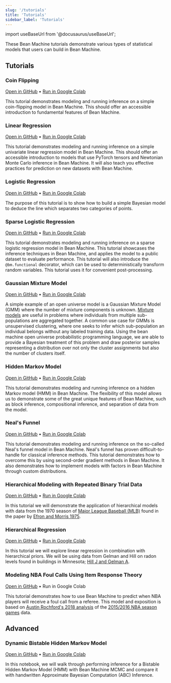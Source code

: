 ```yaml
---
slug: '/tutorials'
title: 'Tutorials'
sidebar_label: 'Tutorials'
---
```

import useBaseUrl from '@docusaurus/useBaseUrl';

These Bean Machine tutorials demonstrate various types of statistical models that users can build in Bean Machine.

## Tutorials

### Coin Flipping

[Open in GitHub](https://github.com/facebookresearch/beanmachine/blob/master/tutorials/Coin_flipping.ipynb) • [Run in Google Colab](https://colab.research.google.com/github/facebookresearch/beanmachine/blob/master/tutorials/Coin_flipping.ipynb)

This tutorial demonstrates modeling and running inference on a simple coin-flipping model in Bean Machine. This should offer an accessible introduction to fundamental features of Bean Machine.


### Linear Regression

[Open in GitHub](https://github.com/facebookresearch/beanmachine/blob/master/tutorials/Linear_Regression.ipynb) • [Run in Google Colab](https://colab.research.google.com/github/facebookresearch/beanmachine/blob/master/tutorials/Linear_Regression.ipynb)

This tutorial demonstrates modeling and running inference on a simple univariate linear regression model in Bean Machine. This should offer an accessible introduction to models that use PyTorch tensors and Newtonian Monte Carlo inference in Bean Machine. It will also teach you effective practices for prediction on new datasets with Bean Machine.


### Logistic Regression

[Open in GitHub](https://github.com/facebookresearch/beanmachine/blob/master/tutorials/Bayesian_Logistic_Regression.ipynb) • [Run in Google Colab](https://colab.research.google.com/github/facebookresearch/beanmachine/blob/master/tutorials/Bayesian_Logistic_Regression.ipynb)

The purpose of this tutorial is to show how to build a simple Bayesian model to deduce the line which separates two categories of points.


### Sparse Logistic Regression

[Open in GitHub](https://github.com/facebookresearch/beanmachine/blob/master/tutorials/Tutorial_Implement_sparse_logistic_regression.ipynb) • [Run in Google Colab](https://colab.research.google.com/github/facebookresearch/beanmachine/blob/master/tutorials/Tutorial_Implement_sparse_logistic_regression.ipynb)

This tutorial demonstrates modeling and running inference on a sparse logistic regression model in Bean Machine. This tutorial showcases the inference techniques in Bean Machine, and applies the model to a public dataset to evaluate performance. This tutorial will also introduce the `@bm.functional` decorator, which can be used to deterministically transform random variables. This tutorial uses it for convenient post-processing.


### Gaussian Mixture Model

[Open in GitHub](https://github.com/facebookresearch/beanmachine/blob/master/tutorials/GMM_with_2_dimensions_and_4_components.ipynb) • [Run in Google Colab](https://colab.research.google.com/github/facebookresearch/beanmachine/blob/master/tutorials/GMM_with_2_dimensions_and_4_components.ipynb)

A simple example of an open universe model is a Gaussian Mixture Model (GMM) where the number of mixture components is unknown. [Mixture models](https://en.wikipedia.org/wiki/Mixture_model) are useful in problems where individuals from multiple sub-populations are aggregated together. A common use case for GMMs is unsupervised clustering, where one seeks to infer which sub-population an individual belongs without any labeled training data. Using the bean machine open universe probabilistic programming language, we are able to provide a Bayesian treatment of this problem and draw posterior samples representing a distribution over not only the cluster assignments but also the number of clusters itself.


### Hidden Markov Model

[Open in GitHub](https://github.com/facebookresearch/beanmachine/blob/master/tutorials/Hidden_Markov_model.ipynb) • [Run in Google Colab](https://colab.research.google.com/github/facebookresearch/beanmachine/blob/master/tutorials/Hidden_Markov_model.ipynb)

This tutorial demonstrates modeling and running inference on a hidden Markov model (HMM) in Bean Machine. The flexibility of this model allows us to demonstrate some of the great unique features of Bean Machine, such as block inference, compositional inference, and separation of data from the model.


### Neal's Funnel

[Open in GitHub](https://github.com/facebookresearch/beanmachine/blob/master/tutorials/Tutorial_Sampling_Neal_funnel_in_Bean_Machine.ipynb) • [Run in Google Colab](https://colab.research.google.com/github/facebookresearch/beanmachine/blob/master/tutorials/Hidden_Markov_model.ipynb)

This tutorial demonstrates modeling and running inference on the so-called Neal's funnel model in Bean Machine.
Neal's funnel has proven difficult-to-handle for classical inference methods. This tutorial demonstrates how to overcome this by using second-order gradient methods in Bean Machine. It also demonstrates how to implement models with factors in Bean Machine through custom distributions.


### Hierarchical Modeling with Repeated Binary Trial Data

[Open in GitHub](https://github.com/facebookresearch/beanmachine/blob/master/tutorials/Hierarchical_modeling.ipynb) • [Run in Google Colab](https://colab.research.google.com/github/facebookresearch/beanmachine/blob/master/tutorials/Hierarchical_modeling.ipynb)

In this tutorial we will demonstrate the application of hierarchical models with data from the 1970 season of [Major League Baseball (MLB)](https://render.githubusercontent.com/view/ipynb?color_mode=light&commit=d5d87c500dc6bf5a37abab41b37757804ac642b8&enc_url=68747470733a2f2f7261772e67697468756275736572636f6e74656e742e636f6d2f66616365626f6f6b72657365617263682f6265616e6d616368696e652f643564383763353030646336626635613337616261623431623337373537383034616336343262382f7475746f7269616c732f48696572617263686963616c5f6d6f64656c696e672e6970796e623f746f6b656e3d41414c4f48354b4e4442363351374456424f554d58364442525641434b&nwo=facebookresearch%2Fbeanmachine&path=tutorials%2FHierarchical_modeling.ipynb&repository_id=201103120&repository_type=Repository#references) found in the paper by [Efron and Morris 1975](https://render.githubusercontent.com/view/ipynb?color_mode=light&commit=d5d87c500dc6bf5a37abab41b37757804ac642b8&enc_url=68747470733a2f2f7261772e67697468756275736572636f6e74656e742e636f6d2f66616365626f6f6b72657365617263682f6265616e6d616368696e652f643564383763353030646336626635613337616261623431623337373537383034616336343262382f7475746f7269616c732f48696572617263686963616c5f6d6f64656c696e672e6970796e623f746f6b656e3d41414c4f48354b4e4442363351374456424f554d58364442525641434b&nwo=facebookresearch%2Fbeanmachine&path=tutorials%2FHierarchical_modeling.ipynb&repository_id=201103120&repository_type=Repository#references).


### Hierarchical Regression

[Open in GitHub](https://github.com/facebookresearch/beanmachine/blob/master/tutorials/Hierarchical_regression.ipynb) • [Run in Google Colab](https://colab.research.google.com/github/facebookresearch/beanmachine/blob/master/tutorials/Hierarchical_regression.ipynb)

In this tutorial we will explore linear regression in combination with hierarchical priors. We will be using data from Gelman and Hill on radon levels found in buildings in Minnesota; [Hill J and Gelman A](https://render.githubusercontent.com/view/ipynb?color_mode=light&commit=d5d87c500dc6bf5a37abab41b37757804ac642b8&enc_url=68747470733a2f2f7261772e67697468756275736572636f6e74656e742e636f6d2f66616365626f6f6b72657365617263682f6265616e6d616368696e652f643564383763353030646336626635613337616261623431623337373537383034616336343262382f7475746f7269616c732f48696572617263686963616c5f72656772657373696f6e2e6970796e623f746f6b656e3d41414c4f48354e4936504134354d505242464d53354c4c425256414136&nwo=facebookresearch%2Fbeanmachine&path=tutorials%2FHierarchical_regression.ipynb&repository_id=201103120&repository_type=Repository#references).


### Modeling NBA Foul Calls Using Item Response Theory

[Open in GitHub](https://github.com/facebookresearch/beanmachine/blob/master/tutorials/NBA_IRT.ipynb) • Run in Google Colab

This tutorial demonstrates how to use Bean Machine to predict when NBA players will receive a foul call from a referee. This model and exposition is based on [Austin Rochford's 2018 analysis](https://render.githubusercontent.com/view/ipynb?color_mode=light&commit=d5d87c500dc6bf5a37abab41b37757804ac642b8&enc_url=68747470733a2f2f7261772e67697468756275736572636f6e74656e742e636f6d2f66616365626f6f6b72657365617263682f6265616e6d616368696e652f643564383763353030646336626635613337616261623431623337373537383034616336343262382f7475746f7269616c732f4e42415f4952542e6970796e623f746f6b656e3d41414c4f48354c475a43454e4d554d4234324545584733425255375445&nwo=facebookresearch%2Fbeanmachine&path=tutorials%2FNBA_IRT.ipynb&repository_id=201103120&repository_type=Repository#references) of the [2015/2016 NBA season games](https://render.githubusercontent.com/view/ipynb?color_mode=light&commit=d5d87c500dc6bf5a37abab41b37757804ac642b8&enc_url=68747470733a2f2f7261772e67697468756275736572636f6e74656e742e636f6d2f66616365626f6f6b72657365617263682f6265616e6d616368696e652f643564383763353030646336626635613337616261623431623337373537383034616336343262382f7475746f7269616c732f4e42415f4952542e6970796e623f746f6b656e3d41414c4f48354c475a43454e4d554d4234324545584733425255375445&nwo=facebookresearch%2Fbeanmachine&path=tutorials%2FNBA_IRT.ipynb&repository_id=201103120&repository_type=Repository#references) data.


## Advanced

### Dynamic Bistable Hidden Markov Model

[Open in GitHub](https://github.com/facebookresearch/beanmachine/blob/master/tutorials/advanced/Dynamic_bistable_hidden_Markov_model.ipynb) • [Run in Google Colab](https://colab.research.google.com/github/facebookresearch/beanmachine/blob/master/tutorials/advanced/Dynamic_bistable_hidden_Markov_model.ipynb)

In this notebook, we will walk through performing inference for a Bistable Hidden Markov Model (HMM) with Bean Machine MCMC and compare it with handwritten Approximate Bayesian Computation (ABC) Inference.
